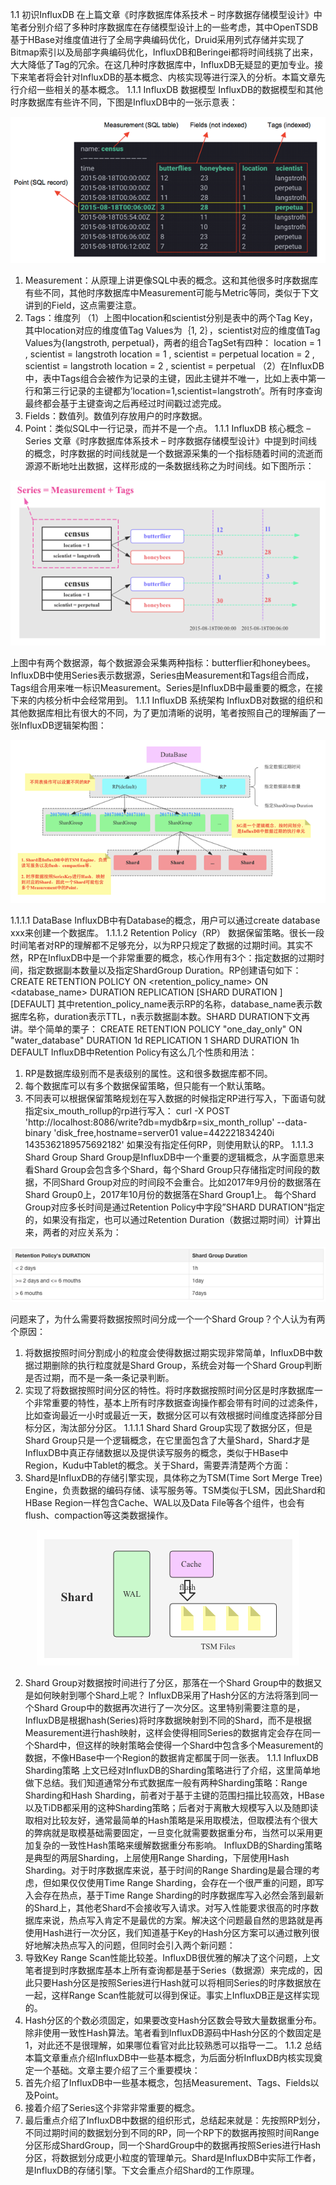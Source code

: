 1.1	初识InfluxDB
在上篇文章《时序数据库体系技术 – 时序数据存储模型设计》中笔者分别介绍了多种时序数据库在存储模型设计上的一些考虑，其中OpenTSDB基于HBase对维度值进行了全局字典编码优化，Druid采用列式存储并实现了Bitmap索引以及局部字典编码优化，InfluxDB和Beringei都将时间线挑了出来，大大降低了Tag的冗余。在这几种时序数据库中，InfluxDB无疑显的更加专业。接下来笔者将会针对InfluxDB的基本概念、内核实现等进行深入的分析。本篇文章先行介绍一些相关的基本概念。 
1.1.1	InfluxDB 数据模型
InfluxDB的数据模型和其他时序数据库有些许不同，下图是InfluxDB中的一张示意表： 
<div align=center>

![1589099669912.png](..\images\1589099669912.png)

</div>


1. Measurement：从原理上讲更像SQL中表的概念。这和其他很多时序数据库有些不同，其他时序数据库中Measurement可能与Metric等同，类似于下文讲到的Field，这点需要注意。 
2. Tags：维度列 
（1）上图中location和scientist分别是表中的两个Tag Key，其中location对应的维度值Tag Values为｛1, 2｝，scientist对应的维度值Tag Values为{langstroth, perpetual}，两者的组合TagSet有四种： 
location = 1 , scientist = langstroth
location = 1 , scientist = perpetual
location = 2 , scientist = langstroth
location = 2 , scientist = perpetual
（2）在InfluxDB中，表中Tags组合会被作为记录的主键，因此主键并不唯一，比如上表中第一行和第三行记录的主键都为’location=1,scientist=langstroth’。所有时序查询最终都会基于主键查询之后再经过时间戳过滤完成。 
3. Fields：数值列。数值列存放用户的时序数据。 
4. Point：类似SQL中一行记录，而并不是一个点。 
1.1.1	InfluxDB 核心概念 – Series
文章《时序数据库体系技术 – 时序数据存储模型设计》中提到时间线的概念，时序数据的时间线就是一个数据源采集的一个指标随着时间的流逝而源源不断地吐出数据，这样形成的一条数据线称之为时间线。如下图所示： 
<div align=center>

![1589099695175.png](..\images\1589099695175.png)

</div>





上图中有两个数据源，每个数据源会采集两种指标：butterflier和honeybees。InfluxDB中使用Series表示数据源，Series由Measurement和Tags组合而成，Tags组合用来唯一标识Measurement。Series是InfluxDB中最重要的概念，在接下来的内核分析中会经常用到。 
1.1.1	InfluxDB 系统架构
InfluxDB对数据的组织和其他数据库相比有很大的不同，为了更加清晰的说明，笔者按照自己的理解画了一张InfluxDB逻辑架构图： 

<div align=center>

![1589099719456.png](..\images\1589099719456.png)

</div>

1.1.1.1	DataBase
InfluxDB中有Database的概念，用户可以通过create database xxx来创建一个数据库。 
1.1.1.2	Retention Policy（RP）
数据保留策略。很长一段时间笔者对RP的理解都不足够充分，以为RP只规定了数据的过期时间。其实不然，RP在InfluxDB中是一个非常重要的概念，核心作用有3个：指定数据的过期时间，指定数据副本数量以及指定ShardGroup Duration。RP创建语句如下： 
CREATE RETENTION POLICY ON <retention_policy_name> ON <database_name> DURATION <duration> REPLICATION <n> [SHARD DURATION <duration> ] [DEFAULT]
其中retention_policy_name表示RP的名称，database_name表示数据库名称，duration表示TTL，n表示数据副本数。SHARD DURATION下文再讲。举个简单的栗子： 
CREATE RETENTION POLICY "one_day_only" ON "water_database" DURATION 1d REPLICATION 1 SHARD DURATION 1h DEFAULT 
InfluxDB中Retention Policy有这么几个性质和用法： 
1. RP是数据库级别而不是表级别的属性。这和很多数据库都不同。 
2. 每个数据库可以有多个数据保留策略，但只能有一个默认策略。 
3. 不同表可以根据保留策略规划在写入数据的时候指定RP进行写入，下面语句就指定six_mouth_rollup的rp进行写入： 
curl -X POST 'http://localhost:8086/write?db=mydb&rp=six_month_rollup' --data-binary 'disk_free,hostname=server01 value=442221834240i 1435362189575692182'
如果没有指定任何RP，则使用默认的RP。 
1.1.1.3	Shard Group
Shard Group是InfluxDB中一个重要的逻辑概念，从字面意思来看Shard Group会包含多个Shard，每个Shard Group只存储指定时间段的数据，不同Shard Group对应的时间段不会重合。比如2017年9月份的数据落在Shard Group0上，2017年10月份的数据落在Shard Group1上。 
每个Shard Group对应多长时间是通过Retention Policy中字段”SHARD DURATION”指定的，如果没有指定，也可以通过Retention Duration（数据过期时间）计算出来，两者的对应关系为： 
<div align=center>

![1589099752681.png](..\images\1589099752681.png)

</div>

问题来了，为什么需要将数据按照时间分成一个一个Shard Group？个人认为有两个原因： 
1. 将数据按照时间分割成小的粒度会使得数据过期实现非常简单，InfluxDB中数据过期删除的执行粒度就是Shard Group，系统会对每一个Shard Group判断是否过期，而不是一条一条记录判断。 
2. 实现了将数据按照时间分区的特性。将时序数据按照时间分区是时序数据库一个非常重要的特性，基本上所有时序数据查询操作都会带有时间的过滤条件，比如查询最近一小时或最近一天，数据分区可以有效根据时间维度选择部分目标分区，淘汰部分分区。 
1.1.1.1	Shard
Shard Group实现了数据分区，但是Shard Group只是一个逻辑概念，在它里面包含了大量Shard，Shard才是InfluxDB中真正存储数据以及提供读写服务的概念，类似于HBase中Region，Kudu中Tablet的概念。关于Shard，需要弄清楚两个方面： 
1. Shard是InfluxDB的存储引擎实现，具体称之为TSM(Time Sort Merge Tree) Engine，负责数据的编码存储、读写服务等。TSM类似于LSM，因此Shard和HBase Region一样包含Cache、WAL以及Data File等各个组件，也会有flush、compaction等这类数据操作。 
<div align=center>

![1589099781029.png](..\images\1589099781029.png)

</div>

2. Shard Group对数据按时间进行了分区，那落在一个Shard Group中的数据又是如何映射到哪个Shard上呢？ 
InfluxDB采用了Hash分区的方法将落到同一个Shard Group中的数据再次进行了一次分区。这里特别需要注意的是，InfluxDB是根据hash(Series)将时序数据映射到不同的Shard，而不是根据Measurement进行hash映射，这样会使得相同Series的数据肯定会存在同一个Shard中，但这样的映射策略会使得一个Shard中包含多个Measurement的数据，不像HBase中一个Region的数据肯定都属于同一张表。 
1.1.1	InfluxDB Sharding策略
上文已经对InfluxDB的Sharding策略进行了介绍，这里简单地做下总结。我们知道通常分布式数据库一般有两种Sharding策略：Range Sharding和Hash Sharding，前者对于基于主键的范围扫描比较高效，HBase以及TiDB都采用的这种Sharding策略；后者对于离散大规模写入以及随即读取相对比较友好，通常最简单的Hash策略是采用取模法，但取模法有个很大的弊病就是取模基础需要固定，一旦变化就需要数据重分布，当然可以采用更加复杂的一致性Hash策略来缓解数据重分布影响。 
InfluxDB的Sharding策略是典型的两层Sharding，上层使用Range Sharding，下层使用Hash Sharding。对于时序数据库来说，基于时间的Range Sharding是最合理的考虑，但如果仅仅使用Time Range Sharding，会存在一个很严重的问题，即写入会存在热点，基于Time Range Sharding的时序数据库写入必然会落到最新的Shard上，其他老Shard不会接收写入请求。对写入性能要求很高的时序数据库来说，热点写入肯定不是最优的方案。解决这个问题最自然的思路就是再使用Hash进行一次分区，我们知道基于Key的Hash分区方案可以通过散列很好地解决热点写入的问题，但同时会引入两个新问题： 
1. 导致Key Range Scan性能比较差。InfluxDB很优雅的解决了这个问题，上文笔者提到时序数据库基本上所有查询都是基于Series（数据源）来完成的，因此只要Hash分区是按照Series进行Hash就可以将相同Series的时序数据放在一起，这样Range Scan性能就可以得到保证。事实上InfluxDB正是这样实现的。 
2. Hash分区的个数必须固定，如果要改变Hash分区数会导致大量数据重分布。除非使用一致性Hash算法。笔者看到InfluxDB源码中Hash分区的个数固定是1，对此还不是很理解，如果哪位看官对此比较熟悉可以指导一二。 
1.1.2	总结
本篇文章重点介绍InfluxDB中一些基本概念，为后面分析InfluxDB内核实现奠定一个基础。文章主要介绍了三个重要模块： 
1. 首先介绍了InfluxDB中一些基本概念，包括Measurement、Tags、Fields以及Point。 
2. 接着介绍了Series这个非常非常重要的概念。 
3. 最后重点介绍了InfluxDB中数据的组织形式，总结起来就是：先按照RP划分，不同过期时间的数据划分到不同的RP，同一个RP下的数据再按照时间Range分区形成ShardGroup，同一个ShardGroup中的数据再按照Series进行Hash分区，将数据划分成更小粒度的管理单元。Shard是InfluxDB中实际工作者，是InfluxDB的存储引擎。下文会重点介绍Shard的工作原理。
